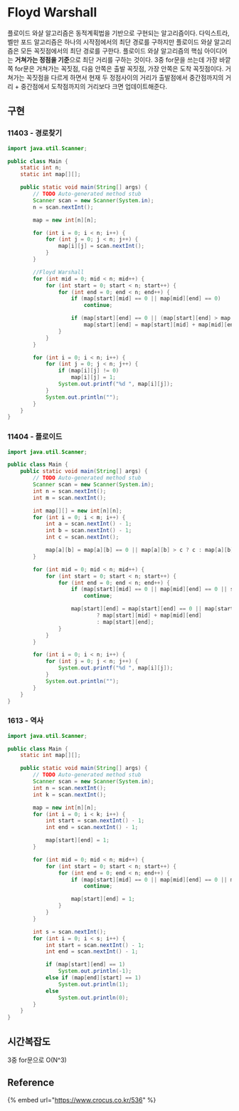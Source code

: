 # Floyd Warshall

플로이드 와샬 알고리즘은 동적계획법을 기반으로 구현되는 알고리즘이다. 다익스트라, 벨만 포드 알고리즘은 하나의 시작점에서의 최단 경로를 구하지만 플로이드 와샬 알고리즘은 모든 꼭짓점에서의 최단 경로를 구한다. 플로이드 와샬 알고리즘의 핵심 아이디어는 **거쳐가는 정점을 기준**으로 최단 거리를 구하는 것이다. 3중 for문을 쓰는데 가장 바깥쪽 for문은 거쳐가는 꼭짓점, 다음 안쪽은 출발 꼭짓점, 가장 안쪽은 도착 꼭짓점이다. 거쳐가는 꼭짓점을 다르게 하면서 현재 두 정점사이의 거리가 출발점에서 중간점까지의 거리 + 중간점에서 도착점까지의 거리보다 크면 업데이트해준다.

## 구현

### 11403 - 경로찾기

```java
import java.util.Scanner;

public class Main {
	static int n;
	static int map[][];

	public static void main(String[] args) {
		// TODO Auto-generated method stub
		Scanner scan = new Scanner(System.in);
		n = scan.nextInt();

		map = new int[n][n];

		for (int i = 0; i < n; i++) {
			for (int j = 0; j < n; j++) {
				map[i][j] = scan.nextInt();
			}
		}

		//Floyd Warshall
		for (int mid = 0; mid < n; mid++) {
			for (int start = 0; start < n; start++) {
				for (int end = 0; end < n; end++) {
					if (map[start][mid] == 0 || map[mid][end] == 0)
						continue;

					if (map[start][end] == 0 || (map[start][end] > map[start][mid] + map[mid][end]))
						map[start][end] = map[start][mid] + map[mid][end];
				}
			}
		}

		for (int i = 0; i < n; i++) {
			for (int j = 0; j < n; j++) {
				if (map[i][j] != 0)
					map[i][j] = 1;
				System.out.printf("%d ", map[i][j]);
			}
			System.out.println("");
		}
	}
}
```

### 11404 - 플로이드

```java
import java.util.Scanner;

public class Main {
	public static void main(String[] args) {
		// TODO Auto-generated method stub
		Scanner scan = new Scanner(System.in);
		int n = scan.nextInt();
		int m = scan.nextInt();

		int map[][] = new int[n][n];
		for (int i = 0; i < m; i++) {
			int a = scan.nextInt() - 1;
			int b = scan.nextInt() - 1;
			int c = scan.nextInt();

			map[a][b] = map[a][b] == 0 || map[a][b] > c ? c : map[a][b];
		}

		for (int mid = 0; mid < n; mid++) {
			for (int start = 0; start < n; start++) {
				for (int end = 0; end < n; end++) {
					if (map[start][mid] == 0 || map[mid][end] == 0 || start == end)
						continue;

					map[start][end] = map[start][end] == 0 || map[start][end] > map[start][mid] + map[mid][end]
							? map[start][mid] + map[mid][end]
							: map[start][end];
				}
			}
		}

		for (int i = 0; i < n; i++) {
			for (int j = 0; j < n; j++) {
				System.out.printf("%d ", map[i][j]);
			}
			System.out.println("");
		}
	}
}
```

### 1613 - 역사

```java
import java.util.Scanner;

public class Main {
	static int map[][];

	public static void main(String[] args) {
		// TODO Auto-generated method stub
		Scanner scan = new Scanner(System.in);
		int n = scan.nextInt();
		int k = scan.nextInt();

		map = new int[n][n];
		for (int i = 0; i < k; i++) {
			int start = scan.nextInt() - 1;
			int end = scan.nextInt() - 1;

			map[start][end] = 1;
		}

		for (int mid = 0; mid < n; mid++) {
			for (int start = 0; start < n; start++) {
				for (int end = 0; end < n; end++) {
					if (map[start][mid] == 0 || map[mid][end] == 0 || map[start][end] != 0)
						continue;

					map[start][end] = 1;
				}
			}
		}

		int s = scan.nextInt();
		for (int i = 0; i < s; i++) {
			int start = scan.nextInt() - 1;
			int end = scan.nextInt() - 1;

			if (map[start][end] == 1)
				System.out.println(-1);
			else if (map[end][start] == 1)
				System.out.println(1);
			else
				System.out.println(0);
		}
	}
}
```

## 시간복잡도

3중 for문으로 O\(N^3\)

## Reference

{% embed url="https://www.crocus.co.kr/536" %}

